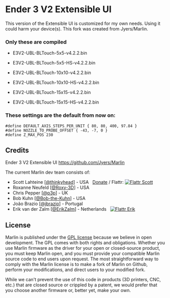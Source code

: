 # Ender 3 V2 Extensible UI

This version of the Extensible UI is customized for my own needs. Using it could harm your device(s). This fork was created from Jyers/Marlin.

### Only these are compiled

- E3V2-UBL-BLTouch-5x5-v4.2.2.bin
- E3V2-UBL-BLTouch-5x5-HS-v4.2.2.bin

- E3V2-UBL-BLTouch-10x10-v4.2.2.bin
- E3V2-UBL-BLTouch-10x10-HS-v4.2.2.bin

- E3V2-UBL-BLTouch-15x15-v4.2.2.bin
- E3V2-UBL-BLTouch-15x15-HS-v4.2.2.bin

### These settings are the default from now on:

```
#define DEFAULT_AXIS_STEPS_PER_UNIT { 80, 80, 400, 97.84 }
#define NOZZLE_TO_PROBE_OFFSET { -43, -7, 0 }
#define Z_MAX_POS 230
```



## Credits

Ender 3 V2 Extensible UI
https://github.com/Jyers/Marlin


The current Marlin dev team consists of:

 - Scott Lahteine [[@thinkyhead](https://github.com/thinkyhead)] - USA &nbsp; [Donate](https://www.thinkyhead.com/donate-to-marlin) / Flattr: [![Flattr Scott](https://api.flattr.com/button/flattr-badge-small.png)](https://flattr.com/submit/auto?user_id=thinkyhead&url=https://github.com/MarlinFirmware/Marlin&title=Marlin&language=&tags=github&category=software)
 - Roxanne Neufeld [[@Roxy-3D](https://github.com/Roxy-3D)] - USA
 - Chris Pepper [[@p3p](https://github.com/p3p)] - UK
 - Bob Kuhn [[@Bob-the-Kuhn](https://github.com/Bob-the-Kuhn)] - USA
 - João Brazio [[@jbrazio](https://github.com/jbrazio)] - Portugal
 - Erik van der Zalm [[@ErikZalm](https://github.com/ErikZalm)] - Netherlands &nbsp; [![Flattr Erik](https://api.flattr.com/button/flattr-badge-large.png)](https://flattr.com/submit/auto?user_id=ErikZalm&url=https://github.com/MarlinFirmware/Marlin&title=Marlin&language=&tags=github&category=software)

## License

Marlin is published under the [GPL license](/LICENSE) because we believe in open development. The GPL comes with both rights and obligations. Whether you use Marlin firmware as the driver for your open or closed-source product, you must keep Marlin open, and you must provide your compatible Marlin source code to end users upon request. The most straightforward way to comply with the Marlin license is to make a fork of Marlin on Github, perform your modifications, and direct users to your modified fork.

While we can't prevent the use of this code in products (3D printers, CNC, etc.) that are closed source or crippled by a patent, we would prefer that you choose another firmware or, better yet, make your own.
